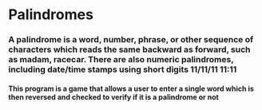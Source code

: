 # Palindromes

### A palindrome is a word, number, phrase, or other sequence of characters which reads the same backward as forward, such as madam, racecar. There are also numeric palindromes, including date/time stamps using short digits 11/11/11 11:11 

#### This program is a game that allows a user to enter a single word which is then reversed and checked to verify if it is a palindrome or not
